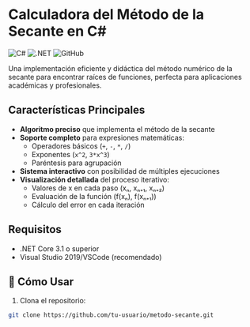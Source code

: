 # Calculadora del Método de la Secante en C# 

![C#](https://img.shields.io/badge/C%23-239120?style=for-the-badge&logo=c-sharp&logoColor=white)
![.NET](https://img.shields.io/badge/.NET-512BD4?style=for-the-badge&logo=dotnet&logoColor=white)
![GitHub](https://img.shields.io/badge/GitHub-100000?style=for-the-badge&logo=github&logoColor=white)

Una implementación eficiente y didáctica del método numérico de la secante para encontrar raíces de funciones, perfecta para aplicaciones académicas y profesionales.

## Características Principales

- **Algoritmo preciso** que implementa el método de la secante
- **Soporte completo** para expresiones matemáticas:
  - Operadores básicos (`+`, `-`, `*`, `/`)
  - Exponentes (`x^2`, `3*x^3`)
  - Paréntesis para agrupación
- **Sistema interactivo** con posibilidad de múltiples ejecuciones
- **Visualización detallada** del proceso iterativo:
  - Valores de x en cada paso (xₙ, xₙ₊₁, xₙ₊₂)
  - Evaluación de la función (f(xₙ), f(xₙ₊₁))
  - Cálculo del error en cada iteración

## Requisitos

- .NET Core 3.1 o superior
- Visual Studio 2019/VSCode (recomendado)

## 🚀 Cómo Usar

1. Clona el repositorio:
```bash
git clone https://github.com/tu-usuario/metodo-secante.git

